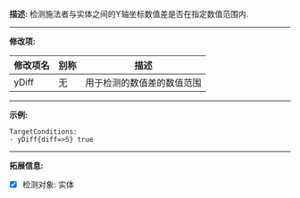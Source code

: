 **描述:** 检测施法者与实体之间的Y轴坐标数值差是否在指定数值范围内.

---

**修改项:**

| 修改项名  | 别称           | 描述                      |
| --------- | -------------- | ------------------------- |
| yDiff | 无 | 用于检测的数值差的数值范围 |
---

**示例:**

```
TargetConditions:
- yDiff{diff=>5} true
```

---

**拓展信息:**

- [x] 检测对象: 实体